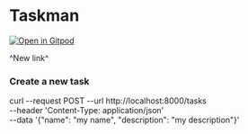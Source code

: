 # Taskman

[![Open in Gitpod](https://gitpod.io/button/open-in-gitpod.svg)](https://gitpod.io/#https://github.com/hs-heilbronn-devsecops-premium/taskman)

^New link^

### Create a new task

curl --request POST --url http://localhost:8000/tasks \
  --header 'Content-Type: application/json' \
  --data '{"name": "my name", "description": "my description"}'